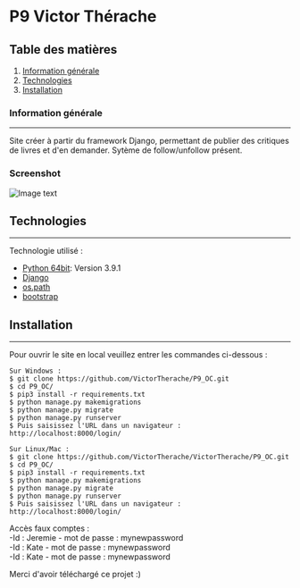 # P9 Victor Thérache
## Table des matières
1. [Information générale](#general-info)
2. [Technologies](#technologies)
3. [Installation](#installation)

### Information générale
***
Site créer à partir du framework Django, permettant de publier des critiques de livres et d'en demander. Sytème de follow/unfollow présent.
### Screenshot
![Image text](https://i.ibb.co/LC80vpd/banniere-op.png)
## Technologies
***
Technologie utilisé :
* [Python 64bit](https://www.python.org/downloads/release/python-391/): Version 3.9.1
* [Django](https://www.djangoproject.com/)
* [os.path](https://docs.python.org/3/library/os.path.html)
* [bootstrap](https://getbootstrap.com/)
## Installation
***
Pour ouvrir le site en local veuillez entrer les commandes ci-dessous :
```
Sur Windows : 
$ git clone https://github.com/VictorTherache/P9_OC.git
$ cd P9_OC/
$ pip3 install -r requirements.txt 
$ python manage.py makemigrations
$ python manage.py migrate
$ python manage.py runserver
$ Puis saisissez l'URL dans un navigateur : http://localhost:8000/login/
```
```
Sur Linux/Mac : 
$ git clone https://github.com/VictorTherache/VictorTherache/P9_OC.git
$ cd P9_OC/
$ pip3 install -r requirements.txt 
$ python manage.py makemigrations
$ python manage.py migrate
$ python manage.py runserver
$ Puis saisissez l'URL dans un navigateur : http://localhost:8000/login/
```
Accès faux comptes :  <br />
  -Id : Jeremie - mot de passe : mynewpassword <br />
  -Id : Kate - mot de passe : mynewpassword <br />
  -Id : Kate - mot de passe : mynewpassword <br />

Merci d'avoir téléchargé ce projet :) 
